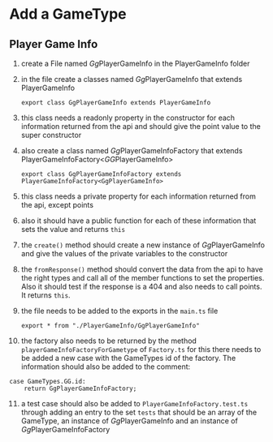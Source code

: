 # Add a GameType

## Player Game Info

1. create a File named *Gg*PlayerGameInfo in the PlayerGameInfo folder
2. in the file create a classes named *Gg*PlayerGameInfo that extends PlayerGameInfo
   
   ```export class GgPlayerGameInfo extends PlayerGameInfo```

3. this class needs a readonly property in the constructor for each information returned from the api and should give the point value to the super constructor

4. also create a class named *Gg*PlayerGameInfoFactory that extends PlayerGameInfoFactory<*GG*PlayerGameInfo>

   ```export class GgPlayerGameInfoFactory extends PlayerGameInfoFactory<GgPlayerGameInfo>```
   
5. this class needs a private property for each information returned from the api, except points

6. also it should have a public function for each of these information that sets the value and returns `this`

7. the `create()` method should create a new instance of *Gg*PlayerGameInfo and give the values of the private variables to the constructor

8. the `fromResponse()` method should convert the data from the api to have the right types and call all of the member functions to set the properties. Also it should test if the response is a 404 and also needs to call points. It returns `this`.

9. the file needs to be added to the exports in the `main.ts` file

   ```export * from "./PlayerGameInfo/GgPlayerGameInfo"```

10. the factory also needs to be returned by the method `playerGameInfoFactoryForGametype` of `Factory.ts` for this there needs to be added a new case with the GameTypes id of the factory. The information should also be added to the comment:

```
case GameTypes.GG.id:
	return GgPlayerGameInfoFactory;
```

11. a test case should also be added to `PlayerGameInfoFactory.test.ts` through adding an entry to the set `tests` that should be an array of the GameType, an instance of *Gg*PlayerGameInfo and an instance of *Gg*PlayerGameInfoFactory
